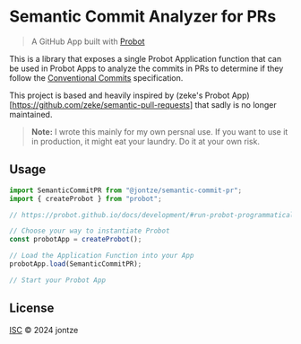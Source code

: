 # Semantic Commit Analyzer for PRs

> A GitHub App built with [Probot](https://github.com/probot/probot)

This is a library that exposes a single Probot Application function that can be
used in Probot Apps to analyze the commits in PRs to determine if they follow
the [Conventional Commits](https://www.conventionalcommits.org/en/v1.0.0/)
specification.

This project is based and heavily inspired by (zeke's Probot
App)[https://github.com/zeke/semantic-pull-requests] that sadly is no longer
maintained.

> **Note:** I wrote this mainly for my own persnal use. If you want to use it in
> production, it might eat your laundry. Do it at your own risk.

## Usage

```typescript
import SemanticCommitPR from "@jontze/semantic-commit-pr";
import { createProbot } from "probot";

// https://probot.github.io/docs/development/#run-probot-programmatically

// Choose your way to instantiate Probot
const probotApp = createProbot();

// Load the Application Function into your App
probotApp.load(SemanticCommitPR);

// Start your Probot App
```

## License

[ISC](LICENSE) © 2024 jontze

